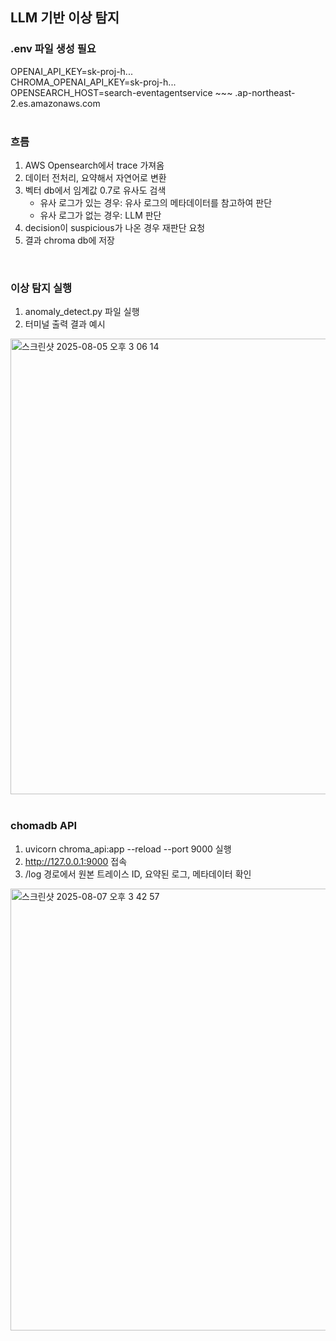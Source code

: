 LLM 기반 이상 탐지
--- 

### .env 파일 생성 필요
OPENAI_API_KEY=sk-proj-h... <br>
CHROMA_OPENAI_API_KEY=sk-proj-h... <br>
OPENSEARCH_HOST=search-eventagentservice ~~~ .ap-northeast-2.es.amazonaws.com 
<br>
<br>


### 흐름
1. AWS Opensearch에서 trace 가져옴
2. 데이터 전처리, 요약해서 자연어로 변환
3. 벡터 db에서 임계값 0.7로 유사도 검색 
   * 유사 로그가 있는 경우: 유사 로그의 메타데이터를 참고하여 판단
   * 유사 로그가 없는 경우: LLM 판단
4. decision이 suspicious가 나온 경우 재판단 요청
5. 결과 chroma db에 저장
<br>


### 이상 탐지 실행
1. anomaly_detect.py 파일 실행
2. 터미널 출력 결과 예시
<img width="1110" height="729" alt="스크린샷 2025-08-05 오후 3 06 14" src="https://github.com/user-attachments/assets/508c9c56-8082-4226-a6d0-a11ebb9a1d42" />

<br>
<br>




### chomadb API
1. uvicorn chroma_api:app --reload --port 9000 실행
2. http://127.0.0.1:9000 접속
3. /log 경로에서 원본 트레이스 ID, 요약된 로그, 메타데이터 확인
<img width="1437" height="707" alt="스크린샷 2025-08-07 오후 3 42 57" src="https://github.com/user-attachments/assets/07ff5892-567a-4573-bc77-7c1615f761c1" />

